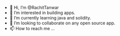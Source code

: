 - 👋 Hi, I’m @RachitTanwar
- 👀 I’m interested in building apps.
- 🌱 I’m currently learning java and solidity.
- 💞️ I’m looking to collaborate on any open source app.
- 📫 How to reach me ...

<!---
RachitTanwar/RachitTanwar is a ✨ special ✨ repository because its `README.md` (this file) appears on your GitHub profile.
You can click the Preview link to take a look at your changes.
--->
